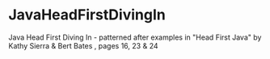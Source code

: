 # JavaHeadFirstDivingIn
Java Head First Diving In - patterned after examples in "Head First Java" by Kathy Sierra &amp; Bert Bates , pages 16, 23 &amp; 24
